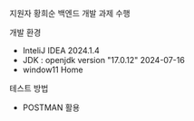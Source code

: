 지원자 황희순 
백엔드 개발 과제 수행

개발 환경 
- InteliJ IDEA 2024.1.4
- JDK : openjdk version "17.0.12" 2024-07-16
- window11 Home

테스트 방법
- POSTMAN 활용
